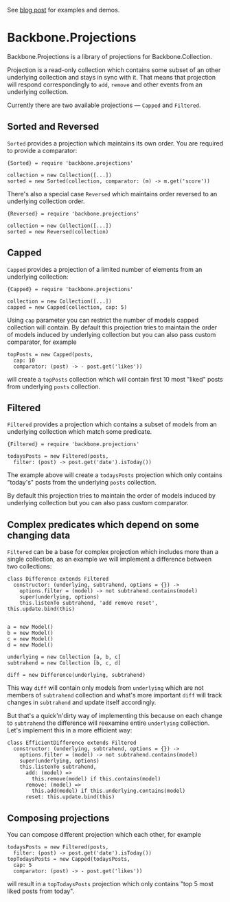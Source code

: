 See [blog post][] for examples and demos.

[blog post]: http://andreypopp.com/posts/2013-05-15-projections-for-backbone-collections.html

# Backbone.Projections

Backbone.Projections is a library of projections for Backbone.Collection.

Projection is a read-only collection which contains some subset of an other
underlying collection and stays in sync with it. That means that projection will
respond correspondingly to `add`, `remove` and other events from an underlying
collection.

Currently there are two available projections — `Capped` and
`Filtered`.

## Sorted and Reversed

`Sorted` provides a projection which maintains its own order. You are
required to provide a comparator:

    {Sorted} = require 'backbone.projections'

    collection = new Collection([...])
    sorted = new Sorted(collection, comparator: (m) -> m.get('score'))

There's also a special case `Reversed` which maintains order reversed
to an underlying collection order.

    {Reversed} = require 'backbone.projections'

    collection = new Collection([...])
    sorted = new Reversed(collection)

## Capped

`Capped` provides a projection of a limited number of elements from an
underlying collection:

    {Capped} = require 'backbone.projections'

    collection = new Collection([...])
    capped = new Capped(collection, cap: 5)

Using `cap` parameter you can restrict the number of models capped collection
will contain. By default this projection tries to maintain the order of models
induced by underlying collection but you can also pass custom comparator, for
example

    topPosts = new Capped(posts,
      cap: 10
      comparator: (post) -> - post.get('likes'))

will create a `topPosts` collection which will contain first 10 most "liked"
posts from underlying `posts` collection.

## Filtered

`Filtered` provides a projection which contains a subset of models
from an underlying collection which match some predicate.

    {Filtered} = require 'backbone.projections'

    todaysPosts = new Filtered(posts,
      filter: (post) -> post.get('date').isToday())

The example above will create a `todaysPosts` projection which only contains
"today's" posts from the underlying `posts` collection.

By default this projection tries to maintain the order of models
induced by underlying collection but you can also pass custom comparator.

## Complex predicates which depend on some changing data

`Filtered` can be a base for complex projection which includes more
than a single collection, as an example we will implement a difference between
two collections:

    class Difference extends Filtered
      constructor: (underlying, subtrahend, options = {}) ->
        options.filter = (model) -> not subtrahend.contains(model)
        super(underlying, options)
        this.listenTo subtrahend, 'add remove reset', this.update.bind(this)


    a = new Model()
    b = new Model()
    c = new Model()
    d = new Model()

    underlying = new Collection [a, b, c]
    subtrahend = new Collection [b, c, d]

    diff = new Difference(underlying, subtrahend)

This way `diff` will contain only models from `underlying` which are not members
of `subtrahend` collection and what's more important `diff` will track changes
in `subtrahend` and update itself accordingly.

But that's a quick'n'dirty way of implementing this because on each change to
`subtrahend` the difference will reexamine entire `underlying` collection. Let's
implement this in a more efficient way:

    class EfficientDifference extends Filtered
      constructor: (underlying, subtrahend, options = {}) ->
        options.filter = (model) -> not subtrahend.contains(model)
        super(underlying, options)
        this.listenTo subtrahend,
          add: (model) =>
            this.remove(model) if this.contains(model)
          remove: (model) =>
            this.add(model) if this.underlying.contains(model)
          reset: this.update.bind(this)

## Composing projections

You can compose different projection which each other, for example

    todaysPosts = new Filtered(posts,
      filter: (post) -> post.get('date').isToday())
    topTodaysPosts = new Capped(todaysPosts,
      cap: 5
      comparator: (post) -> - post.get('likes'))

will result in a `topTodaysPosts` projection which only contains "top 5 most
liked posts from today".
